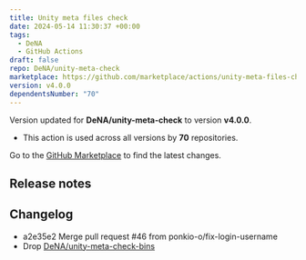 ```yaml
---
title: Unity meta files check
date: 2024-05-14 11:30:37 +00:00
tags:
  - DeNA
  - GitHub Actions
draft: false
repo: DeNA/unity-meta-check
marketplace: https://github.com/marketplace/actions/unity-meta-files-check
version: v4.0.0
dependentsNumber: "70"
---
```



Version updated for **DeNA/unity-meta-check** to version **v4.0.0**.
- This action is used across all versions by **70** repositories.

Go to the [GitHub Marketplace](https://github.com/marketplace/actions/unity-meta-files-check) to find the latest changes.

## Release notes

## Changelog
* a2e35e2 Merge pull request #46 from ponkio-o/fix-login-username
* Drop [DeNA/unity-meta-check-bins](https://github.com/DeNA/unity-meta-check-bins)

